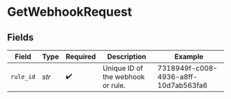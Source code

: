 # GetWebhookRequest


## Fields

| Field                                | Type                                 | Required                             | Description                          | Example                              |
| ------------------------------------ | ------------------------------------ | ------------------------------------ | ------------------------------------ | ------------------------------------ |
| `rule_id`                            | *str*                                | :heavy_check_mark:                   | Unique ID of the webhook or rule.    | 7318949f-c008-4936-a8ff-10d7ab563fa6 |
